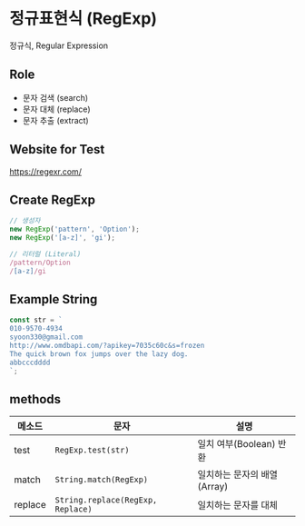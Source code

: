  # 정규표현식 (RegExp)

 정규식, Regular Expression

 ## Role

 - 문자 검색 (search)
 - 문자 대체 (replace)
 - 문자 추출 (extract)

 ## Website for Test

 https://regexr.com/

 ## Create RegExp

 ```js
// 생성자
new RegExp('pattern', 'Option');
new RegExp('[a-z]', 'gi');

// 리터럴 (Literal)
/pattern/Option
/[a-z]/gi
 ```

## Example String

```js
const str = `
010-9570-4934
syoon330@gmail.com
http://www.omdbapi.com/?apikey=7035c60c&s=frozen
The quick brown fox jumps over the lazy dog.
abbcccdddd
`;
```

## methods

메소드 | 문자 | 설명
--|--|--
test | `RegExp.test(str)` | 일치 여부(Boolean) 반환
match | `String.match(RegExp)` | 일치하는 문자의 배열(Array)
replace | `String.replace(RegExp, Replace)` | 일치하는 문자를 대체